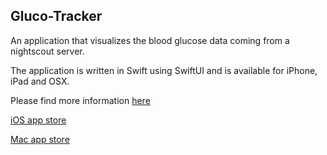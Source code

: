 ## Gluco-Tracker

An application that visualizes the blood glucose data coming from a nightscout server.

The application is written in Swift using SwiftUI and is available for iPhone, iPad and OSX.

Please find more information [here](https://fight-type1.blogspot.com/2020/08/glucotracker.html)

[iOS app store](https://apps.apple.com/us/app/gluco-tracker/id1526976290?mt=8)

[Mac app store](https://apps.apple.com/de/app/gluco-tracker/id1526976290?l=en)